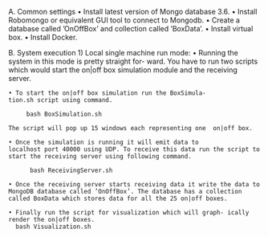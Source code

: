 
A. Common settings
	• Install latest version of Mongo database 3.6.
	• Install Robomongo or equivalent GUI tool to connect to
	  Mongodb.
	• Create a database called ’OnOffBox’ and collection called ’BoxData’.
	• Install virtual box.
	• Install Docker.


B. System execution
	1) Local single machine run mode:
	• Running the system in this mode is pretty straight for- ward. You have to run two scripts which would start the on|off box simulation module and the receiving server.

	• To start the on|off box simulation run the BoxSimula-
	tion.sh script using command.

	     bash BoxSimulation.sh

	The script will pop up 15 windows each representing one  on|off box.
	
	• Once the simulation is running it will emit data to
	localhost port 40000 using UDP. To receive this data run the script to start the receiving server using following command.
	      
	      bash ReceivingServer.sh

	• Once the receiving server starts receiving data it write the data to MongoDB database called ’OnOffBox’. The database has a collection called BoxData which stores data for all the 25 on|off boxes.
	
	• Finally run the script for visualization which will graph- ically render the on|off boxes.
      bash Visualization.sh

